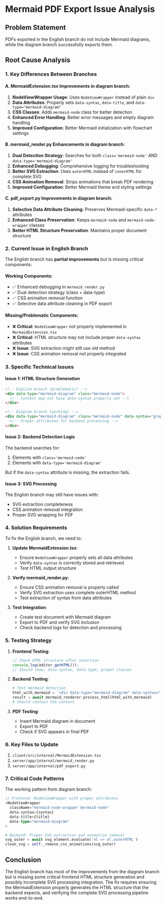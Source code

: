 # Mermaid PDF Export Issue Analysis

## Problem Statement
PDFs exported in the English branch do not include Mermaid diagrams, while the diagram branch successfully exports them.

## Root Cause Analysis

### 1. Key Differences Between Branches

#### A. MermaidExtension.tsx Improvements in diagram branch:
1. **NodeViewWrapper Usage**: Uses `NodeViewWrapper` instead of plain `div`
2. **Data Attributes**: Properly sets `data-syntax`, `data-title`, and `data-type="mermaid-diagram"`
3. **CSS Classes**: Adds `mermaid-node` class for better detection
4. **Enhanced Error Handling**: Better error messages and empty diagram handling
5. **Improved Configuration**: Better Mermaid initialization with flowchart settings

#### B. mermaid_render.py Enhancements in diagram branch:
1. **Dual Detection Strategy**: Searches for both `class='mermaid-node'` AND `data-type='mermaid-diagram'`
2. **Enhanced Debugging**: Comprehensive logging for troubleshooting
3. **Better SVG Extraction**: Uses `outerHTML` instead of `innerHTML` for complete SVG
4. **CSS Animation Removal**: Strips animations that break PDF rendering
5. **Improved Configuration**: Better Mermaid theme and styling settings

#### C. pdf_export.py Improvements in diagram branch:
1. **Selective Data Attribute Cleaning**: Preserves Mermaid-specific `data-*` attributes
2. **Enhanced Class Preservation**: Keeps `mermaid-node` and `mermaid-node-wrapper` classes
3. **Better HTML Structure Preservation**: Maintains proper document structure

### 2. Current Issue in English Branch

The English branch has **partial improvements** but is missing critical components:

#### Working Components:
- ✅ Enhanced debugging in `mermaid_render.py`
- ✅ Dual detection strategy (class + data-type)
- ✅ CSS animation removal function
- ✅ Selective data attribute cleaning in PDF export

#### Missing/Problematic Components:
- ❌ **Critical**: `NodeViewWrapper` not properly implemented in `MermaidExtension.tsx`
- ❌ **Critical**: HTML structure may not include proper `data-syntax` attributes
- ❌ **Issue**: SVG extraction might still use old method
- ❌ **Issue**: CSS animation removal not properly integrated

### 3. Specific Technical Issues

#### Issue 1: HTML Structure Generation
```html
<!-- English branch (problematic) -->
<div data-type="mermaid-diagram" class="mermaid-node">
  <!-- Content may not have data-syntax properly set -->
</div>

<!-- Diagram branch (working) -->
<div data-type="mermaid-diagram" class="mermaid-node" data-syntax="graph TD..." data-title="...">
  <!-- Proper attributes for backend processing -->
</div>
```

#### Issue 2: Backend Detection Logic
The backend searches for:
1. Elements with `class='mermaid-node'` 
2. Elements with `data-type='mermaid-diagram'`

But if the `data-syntax` attribute is missing, the extraction fails.

#### Issue 3: SVG Processing
The English branch may still have issues with:
- SVG extraction completeness
- CSS animation removal integration
- Proper SVG wrapping for PDF

### 4. Solution Requirements

To fix the English branch, we need to:

1. **Update MermaidExtension.tsx**:
   - Ensure `NodeViewWrapper` properly sets all data attributes
   - Verify `data-syntax` is correctly stored and retrieved
   - Test HTML output structure

2. **Verify mermaid_render.py**:
   - Ensure CSS animation removal is properly called
   - Verify SVG extraction uses complete outerHTML method
   - Test extraction of syntax from data attributes

3. **Test Integration**:
   - Create test document with Mermaid diagram
   - Export to PDF and verify SVG inclusion
   - Check backend logs for detection and processing

### 5. Testing Strategy

1. **Frontend Testing**:
   ```javascript
   // Check HTML structure after insertion
   console.log(editor.getHTML());
   // Should show: data-syntax, data-type, proper classes
   ```

2. **Backend Testing**:
   ```python
   # Test mermaid detection
   html_with_mermaid = '<div data-type="mermaid-diagram" data-syntax="graph TD..." class="mermaid-node"></div>'
   result = await mermaid_renderer.process_html(html_with_mermaid)
   # Should contain SVG content
   ```

3. **PDF Testing**:
   - Insert Mermaid diagram in document
   - Export to PDF
   - Check if SVG appears in final PDF

### 6. Key Files to Update

1. `client/src/internal/MermaidExtension.tsx`
2. `server/app/internal/mermaid_render.py` 
3. `server/app/internal/pdf_export.py`

### 7. Critical Code Patterns

The working pattern from diagram branch:
```typescript
// Frontend: NodeViewWrapper with proper attributes
<NodeViewWrapper 
  className="mermaid-node-wrapper mermaid-node" 
  data-syntax={syntax}
  data-title={title}
  data-type="mermaid-diagram"
>
```

```python
# Backend: Proper SVG extraction and animation removal
svg_outer = await svg_element.evaluate('el => el.outerHTML')
clean_svg = self._remove_css_animations(svg_outer)
```

## Conclusion

The English branch has most of the improvements from the diagram branch but is missing some critical frontend HTML structure generation and possibly incomplete SVG processing integration. The fix requires ensuring the MermaidExtension properly generates the HTML structure that the backend expects, and verifying the complete SVG processing pipeline works end-to-end.